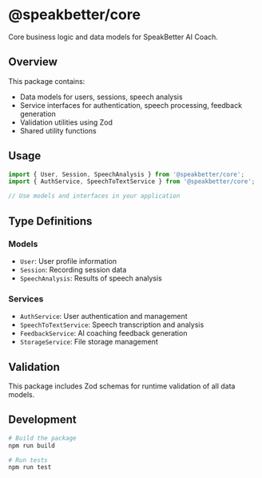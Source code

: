 # @speakbetter/core

Core business logic and data models for SpeakBetter AI Coach.

## Overview

This package contains:

- Data models for users, sessions, speech analysis
- Service interfaces for authentication, speech processing, feedback generation
- Validation utilities using Zod
- Shared utility functions

## Usage

```typescript
import { User, Session, SpeechAnalysis } from '@speakbetter/core';
import { AuthService, SpeechToTextService } from '@speakbetter/core';

// Use models and interfaces in your application
```

## Type Definitions

### Models

- `User`: User profile information
- `Session`: Recording session data
- `SpeechAnalysis`: Results of speech analysis

### Services

- `AuthService`: User authentication and management
- `SpeechToTextService`: Speech transcription and analysis
- `FeedbackService`: AI coaching feedback generation
- `StorageService`: File storage management

## Validation

This package includes Zod schemas for runtime validation of all data models.

## Development

```bash
# Build the package
npm run build

# Run tests
npm run test
```